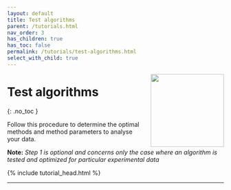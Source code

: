 ```yaml
---
layout: default
title: Test algorithms
parent: /tutorials.html
nav_order: 3
has_children: true
has_toc: false
permalink: /tutorials/test-algorithms.html
select_with_child: true
---
```


<img src="../assets/images/logos/logo-tutorials_400px.png" width="170" style="float:right; margin-left: 15px;"/>

# Test algorithms
{: .no_toc }

Follow this procedure to determine the optimal methods and method parameters to analyse your data.

**Note:** *Step 1 is optional and concerns only the case where an algorithm is tested and optimized for particular experimental data*

{% include tutorial_head.html %}


---


